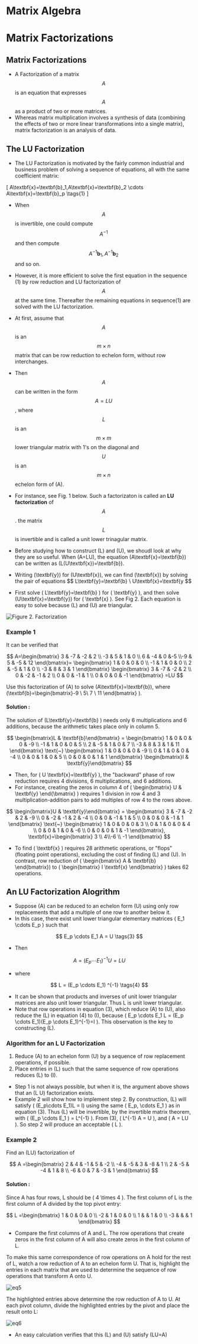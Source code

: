 # Matrix Algebra

# Matrix Factorizations

## Matrix Factorizations

* A Factorization of a matrix $$A$$ is an equation that expresses $$A$$ as a product of two or more matrices.
* Whereas matrix multiplication involves a synthesis of data (combining the effects of two or more linear transformations into a single matrix), matrix factorization is an analysis of data.

## The LU Factorization

* The LU Factorization is motivated by the fairly common industrial and business problem of solving a sequence of equations, all with the same coefficient matrix:

\[
A\textbf{x}=\textbf{b}_1,A\textbf{x}=\textbf{b}_2 \cdots A\textbf{x}=\textbf{b}_p \tags{1}
\]


* When $$A$$ is invertible, one could compute $$A^{-1}$$ and then compute $$A^{-1}\textbf{b}_1, A^{-1}\textbf{b}_2 $$ and so on.
* However, it is more efficient to solve the first equation in the sequence (1) by row reduction and LU factorization of $$A$$ at the same time. Thereafter the remaining equations in sequence(1) are solved with the LU factorization.
* At first, assume that $$A$$ is an $$m \times n $$ matrix that can be row reduction to echelon form, without row interchanges.
* Then $$A$$ can be written in the form $$A=LU$$, where $$L$$ is an $$m\times m$$ lower triangular matrix with 1's on the diagonal and $$U$$ is an $$m \times n $$ echelon form of \(A\).
* For instance, see Fig. 1 below. Such a factorizaton is called an **LU factorization** of $$A$$. the matrix $$L$$ is invertible and is called a unit lower trinagular matrix.
* Before studying how to construct \(L\) and \(U\), we shoudl look at why they are so useful. When \(A=LU\), the equation \(A\textbf{x}=\textbf{b}\) can be written as \(L(U\textbf{x})=\textbf{b}\).
* Writing \(\textbf{y}\) for \(U\textbf{x}\), we can find \(\textbf{x}\) by solving the pair of equations 
$$
L\textbf{y}=\textbf{b} \\
U\textbf{x}=\textbf{y 
$$

* First solve \( L\textbf{y}=\textbf{b} \) for \( \textbf{y} \), and then solve \(U\textbf{x}=\textbf{y}\) for \( \textbf{x} \). See Fig 2. Each equation is easy to solve because \(L\) and \(U\) are triangular.

![Figure 2. Factorization](./fig/la_02_05_02.png)

### Example 1

It can be verified that

$$
A=\begin{bmatrix} 3 & -7 & -2 & 2 \\ -3 & 5 & 1 & 0 \\ 6 & -4 & 0 &-5 \\-9 & 5 & -5 & 12 \end{bmatrix}=
\begin{bmatrix} 1 & 0 & 0 & 0 \\ -1 & 1 & 0 & 0 \\ 2 & -5 & 1 & 0 \\ -3 & 8 & 3 & 1 \end{bmatrix} 
\begin{bmatrix} 3 & -7 & -2 & 2 \\ 0 & -2 & -1 & 2 \\ 0 & 0 & -1 & 1 \\ 0 & 0 & 0 & -1 \end{bmatrix}
=LU
$$

Use this factorization of \(A\) to solve \(A\textbf{x}=\textbf{b}\), where \(\textbf{b}=\begin{bmatrix}-9 \\ 5\\ 7 \\ 11 \end{bmatrix} \).

#### Solution :

The solution of \(L\textbf{y}=\textbf{b} \) needs only 6 multiplications and 6 additions, because the arithmetic takes place only in column 5.

$$
\begin{bmatrix}L & \textbf{b}\end{bmatrix} = 
\begin{bmatrix} 1 & 0 & 0 & 0 & -9 \\ -1 & 1 & 0 & 0 & 5 \\ 2 & -5 & 1 & 0 & 7 \\ -3 & 8 & 3 & 1 & 11 \end{bmatrix}
\text{~}
\begin{bmatrix} 1 & 0 & 0 & 0 & -9 \\ 0 & 1 & 0 & 0 & -4 \\ 0 & 0 & 1 & 0 & 5 \\ 0 & 0 & 0 & 1 & 1 \end{bmatrix}
\begin{bmatrix}I & \textbf{y}\end{bmatrix} 
$$

* Then, for \( U \textbf{x}=\textbf{y} \), the "backward" phase of row reduction requires 4 divisions, 6 multiplications, and 6 additions.
* For instance, creating the zeros in column 4 of \( \begin{bmatrix} U & \textbf{y} \end{\bmatrix} \) requires 1 division in row 4 and 3 multiplication-addition pairs to add multiples of row 4 to the rows above.

$$
\begin{bmatrix}U & \textbf{y}\end{bmatrix} = 
\begin{bmatrix} 3 & -7 & -2 & 2 & -9 \\ 0 & -2 & -1 & 2 & -4 \\ 0 & 0 & -1 & 1 & 5 \\ 0 & 0 & 0 & -1 & 1 \end{bmatrix}
\text{~}
\begin{bmatrix} 1 & 0 & 0 & 0 & 3 \\ 0 & 1 & 0 & 0 & 4 \\ 0 & 0 & 1 & 0 & -6 \\ 0 & 0 & 0 & 1 & -1 \end{bmatrix},
\textbf{x}=\begin{bmatrix} 3 \\ 4\\-6 \\ -1 \end{bmatrix}
$$

* To find \( \textbf{x} \) requires 28 arithmetic operations, or "flops"(floating point operations), excluding the cost of finding \(L\) and \(U\). In contrast, row reduction of \( \begin{bmatrix} A & \textbf{b} \end{bmatrix}\) to \( \begin{bmatrix} I \textbf{x} \end{bmatrix} \) takes 62 operations.

## An LU Factorization Alogrithm

* Suppose \(A\) can be reduced to an echelon form \(U\) using only row replacements that add a multiple of one row to another below it.
* In this case, there exist unit lower triangular elementary matrices \( E_1 \cdots E_p \) such that

$$
E_p \cdots E_1 A = U \tags{3}
$$

* Then

$$
A = (E_p \cdots E_1 )^{-1}U = LU
$$

* where

$$
L = (E_p \cdots E_1) ^{-1} \tags{4}
$$

* It can be shown that products and inverses of unit lower triangular matrices are also unit lower triangular. Thus L is unit lower triangular.
* Note that row operations in equation (3), which reduce \(A\) to \(U\), also reduce the \(L\) in equation (4) to \(I\), because \( E_p \cdots E_1 L = (E_p \cdots E_1)(E_p \cdots E_1)^{-1}=I \). This observation is the key to constructing \(L\).

### Algorithm for an L U Factorization

1. Reduce \(A\) to an echelon form \(U\) by a sequence of row replacement operations, if possible.
2. Place entries in \(L\) such that the same sequence of row operations reduces \(L\) to \(I\).

* Step 1 is not always possible, but when it is, the argument above shows that an \(L U\) factorization
exists.
* Example 2 will show how to implement step 2. By construction, \(L\) will satisfy \( (E_p\cdots E_1)L = I\) using the same \( E_p, \cdots E_1 \) as in equation (3). Thus \(L\) will be invertible, by the invertible matrix theorem, with \( (E_p \cdots E_1 ) = L^{-1} \). From (3), \( L^{-1} A = U \), and \( A = LU \). So step 2 will produce an acceptable \( L \).

### Example 2

Find an \(LU\) factorization of

$$
A =\begin{bmatrix} 2 & 4 & -1 & 5 & -2 \\ -4 & -5 & 3 & -8 & 1 \\ 2 & -5 & -4 & 1 & 8 \\ -6 & 0 & 7 & -3 & 1 \end{bmatrix}
$$

#### Solution :

Since A has four rows, L should be \( 4 \times 4 \). The first column of L is the first column of A
divided by the top pivot entry:

$$
L =\begin{bmatrix} 1 & 0 & 0 & 0 \\ -2 & 1 & 0 & 0 \\ 1 &  & 1 & 0 \\ -3 &  &  & 1 \end{bmatrix}
$$

* Compare the first columns of A and L. The row operations that
create zeros in the first column of A will also create zeros in the
first column of L.

To make this same correspondence of row operations on A hold
for the rest of L, watch a row reduction of A to an echelon form U.
That is, highlight the entries in each matrix that are used to
determine the sequence of row operations that transform A onto U.

![eq5](./fig/la_02_05_e05.png)

The highlighted entries above determine the row reduction
of A to U. At each pivot column, divide the highlighted
entries by the pivot and place the result onto L:

![eq6](./fig/la_02_05_e06.png)

* An easy calculation verifies that this \(L\) and \(U\) satisfy \(LU=A\)
